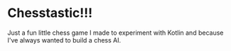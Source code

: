 # Chesstastic!!!

Just a fun little chess game I made to experiment with Kotlin and because I've always wanted to build a chess AI. 
